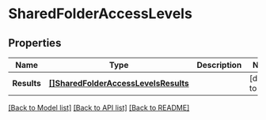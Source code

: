 # SharedFolderAccessLevels

## Properties
Name | Type | Description | Notes
------------ | ------------- | ------------- | -------------
**Results** | [**[]SharedFolderAccessLevelsResults**](SharedFolderAccessLevels_results.md) |  | [default to null]

[[Back to Model list]](../README.md#documentation-for-models) [[Back to API list]](../README.md#documentation-for-api-endpoints) [[Back to README]](../README.md)

